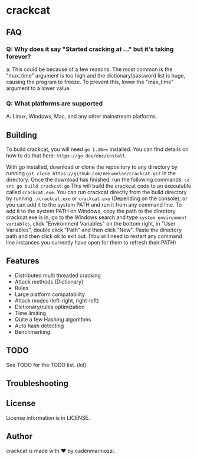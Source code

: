 # crackcat

## FAQ
### Q: Why does it say "Started cracking at ..." but it's taking forever?
a: This could be because of a few reasons. The most common is the "max_time" argument is too high and the dictionary/password list is huge, causing the program to freeze. To prevent this, lower the "max_time" argument to a lower value.

### Q: What platforms are supported
A: Linux, Windows, Mac, and any other mainstream platforms.

## Building
To build crackcat, you will need `go 1.16>=` installed. You can find details on how to do that here: `https://go.dev/doc/install`.

With go installed, download or clone the repository to any directory by running `git clone https://github.com/nekumelon/crackcat.git` in the directory.
Once the download has finished, run the following commands:
`
cd src
go build crackcat.go
`
This will build the crackcat code to an executable called `crackcat.exe`. 
You can run crackcat directly from the build directory by running `./crackcat.exe` or `crackcat.exe` (Depending on the console), or you can add it to the system PATH and run it from any command line. To add it to the system PATH on Windows, copy the path to the directory crackcat.exe is in, go to the Windows search and type `system environment variables`, click "Environment Variables" on the bottom right, in "User Variables", double click "Path" and then click "New". Paste the directory path and then click ok to exit out. (You will need to restart any command line instances you currently have open for them to refresh their PATH)
## Features
* Distributed multi threaded cracking
* Attack methods (Dictionary)
* Rules
* Large platform compatability 
* Attack modes (left-right, right-left)
* Dictionary/rules optimization
* Time limiting
* Quite a few Hashing algorithms
* Auto hash detecting
* Benchmarking

## TODO
See TODO for the TODO list. (lol)

## Troubleshooting

## License
License information is in LICENSE.

## Author
crackcat is made with ❤ by cadenmarinozzi.
